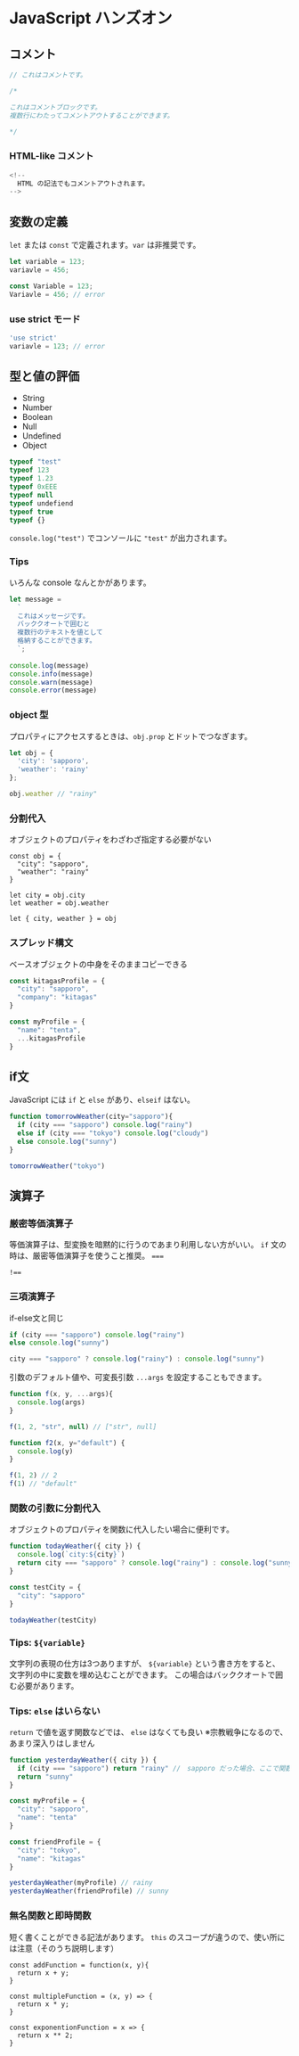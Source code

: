 # JavaScript ハンズオン

## コメント
```js
// これはコメントです。

/*

これはコメントブロックです。
複数行にわたってコメントアウトすることができます。

*/
```

### HTML-like コメント
```js
<!--
  HTML の記法でもコメントアウトされます。
-->
```

## 変数の定義
`let` または `const` で定義されます。`var` は非推奨です。

```js
let variable = 123;
variavle = 456;

const Variable = 123;
Variavle = 456; // error
```

### use strict モード
```js
'use strict'
variavle = 123; // error
```

## 型と値の評価
- String
- Number
- Boolean
- Null
- Undefined
- Object

```js
typeof "test"
typeof 123
typeof 1.23
typeof 0xEEE
typeof null
typeof undefiend
typeof true
typeof {}
```

`console.log("test")` でコンソールに `"test"` が出力されます。

### Tips
いろんな console なんとかがあります。

```js
let message = 
  `
  これはメッセージです。
  バッククオートで囲むと
  複数行のテキストを値として
  格納することができます。
  `;
  
console.log(message)
console.info(message)
console.warn(message)
console.error(message)
```

### object 型
プロパティにアクセスするときは、`obj.prop` とドットでつなぎます。
```js
let obj = {
  'city': 'sapporo',
  'weather': 'rainy'
};

obj.weather // "rainy"
```
### 分割代入
オブジェクトのプロパティをわざわざ指定する必要がない
```
const obj = {
  "city": "sapporo",
  "weather": "rainy"
}

let city = obj.city
let weather = obj.weather

let { city, weather } = obj
```

### スプレッド構文
ベースオブジェクトの中身をそのままコピーできる

```js
const kitagasProfile = {
  "city": "sapporo",
  "company": "kitagas"
}

const myProfile = {
  "name": "tenta",
  ...kitagasProfile
}
```

## if文
JavaScript には `if` と `else` があり、`elseif` はない。
```js
function tomorrowWeather(city="sapporo"){
  if (city === "sapporo") console.log("rainy")
  else if (city === "tokyo") console.log("cloudy")
  else console.log("sunny")
}

tomorrowWeather("tokyo")
```

## 演算子
### 厳密等価演算子
等価演算子は、型変換を暗黙的に行うのであまり利用しない方がいい。
`if` 文の時は、厳密等価演算子を使うこと推奨。
`===`

`!==`


### 三項演算子
if-else文と同じ
```js
if (city === "sapporo") console.log("rainy")
else console.log("sunny")

city === "sapporo" ? console.log("rainy") : console.log("sunny")
```


引数のデフォルト値や、可変長引数 `...args` を設定することもできます。 

```js
function f(x, y, ...args){
  console.log(args)
}

f(1, 2, "str", null) // ["str", null]

function f2(x, y="default") {
  console.log(y)
}

f(1, 2) // 2
f(1) // "default"
```

### 関数の引数に分割代入
オブジェクトのプロパティを関数に代入したい場合に便利です。

```js
function todayWeather({ city }) {
  console.log(`city:${city}`)
  return city === "sapporo" ? console.log("rainy") : console.log("sunny")
}

const testCity = {
  "city": "sapporo"
}

todayWeather(testCity)
```

### Tips: `${variable}`
文字列の表現の仕方は3つありますが、 `${variable}` という書き方をすると、
文字列の中に変数を埋め込むことができます。
この場合はバッククオートで囲む必要があります。


### Tips: `else` はいらない
`return` で値を返す関数などでは、 `else` はなくても良い
※宗教戦争になるので、あまり深入りはしません
```js
function yesterdayWeather({ city }) {
  if (city === "sapporo") return "rainy" //　sapporo だった場合、ここで関数を抜ける
  return "sunny"
}

const myProfile = {
  "city": "sapporo",
  "name": "tenta"
}

const friendProfile = {
  "city": "tokyo",
  "name": "kitagas"
}

yesterdayWeather(myProfile) // rainy
yesterdayWeather(friendProfile) // sunny
```
### 無名関数と即時関数
短く書くことができる記法があります。
`this` のスコープが違うので、使い所には注意（そのうち説明します）
```
const addFunction = function(x, y){
  return x + y;
}

const multipleFunction = (x, y) => {
  return x * y;
}

const exponentionFunction = x => {
  return x ** 2;
}
```
